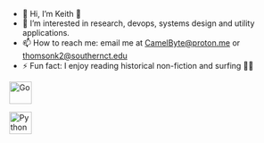 - 👋 Hi, I’m Keith 🐳 
- 👀 I’m interested in research, devops, systems design and utility applications. 
- 📫 How to reach me: email me at CamelByte@proton.me or thomsonk2@southernct.edu
- ⚡ Fun fact: I enjoy reading historical non-fiction and surfing 🏄‍♂️



<p align="left">
  <a href="https://go.dev/" target="blank">
    <img height="40" src="https://cdn.jsdelivr.net/gh/devicons/devicon/icons/go/go-original.svg" alt="Go" />
  </a>

  <p>
      <a href="https://www.python.org/" target="blank">
    <img height="40" src="https://cdn.jsdelivr.net/gh/devicons/devicon/icons/python/python-original.svg" alt="Python" />
        
  </a>
